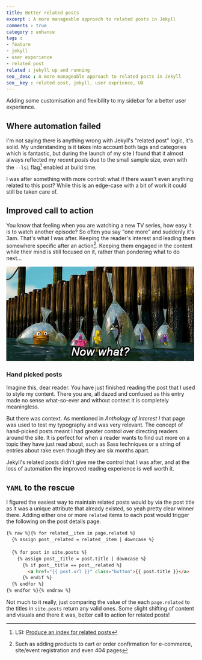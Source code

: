 ```yaml
---
title: Better related posts
excerpt : A more manageable approach to related posts in Jekyll
comments : true
category : enhance
tags :
- feature
- jekyll
- user experience
- related post
related : jekyll up and running
seo__desc : A more manageable approach to related posts in Jekyll
seo__key : related post, jekyll, user exprience, UX
---
```

Adding some customisation and flexibility to my sidebar for a better user experience.
<!-- /intro -->


## Where automation failed
I'm not saying there is anything wrong with Jekyll's "related post" logic, it's solid. My understanding is it takes into account both tags and categories which is fantastic, but during the launch of my site I found that it almost always reflected my *recent posts* due to the small sample size, even with the `--lsi` flag[^1] enabled at build time.

I was after something with more control: what if there wasn't even anything related to this post? While this is an edge-case with a bit of work it could still be taken care of.

## Improved call to action
You know that feeling when you are watching a new TV series, how easy it is to watch another episode? So often you say <q>one more</q> and suddenly it's 3am. That's what I was after. Keeping the reader's interest and leading them somewhere specific after an action[^2]. Keeping them engaged in the content while their mind is still focused on it, rather than pondering what to do next...

![finding nemo animated gif](/content/images/now-what.gif)

### Hand picked posts
Imagine this, dear reader. You have just finished reading the post that I used to style my content. There you are, all dazed and confused as this entry made no sense what-so-ever and without context it is completely meaningless.

But there was context. As mentioned in <cite>Anthology of Interest I</cite> that page was used to test my typography and was very relevant. The concept of hand-picked posts meant I had greater control over directing readers around the site. It is perfect for when a reader wants to find out more on a topic they have just read about, such as Sass techniques or a string of entries about rake even though they are six months apart.

Jekyll's related posts didn't give me the control that I was after, and at the loss of automation the improved reading experience is well worth it.

## `YAML` to the rescue
I figured the easiest way to maintain related posts would by via the post title as it was a unique attribute that already existed, so yeah pretty clear winner there. Adding either one or more `related` items to each post would trigger the following on the post details page.

~~~ html
{% raw %}{% for related__item in page.related %}
  {% assign post__related = related__item | downcase %}

  {% for post in site.posts %}
    {% assign post__title = post.title | downcase %}
      {% if post__title == post__related %}
        <a href="{{ post.url }}" class="button">{{ post.title }}</a>
      {% endif %}
  {% endfor %}
{% endfor %}{% endraw %}
~~~

Not much to it really, just comparing the value of the each `page.related` to the titles in `site.posts` return any valid ones. Some slight shifting of content and visuals and there it was, better call to action for related posts!

[^1]: LSI: [Produce an index for related posts](http://jekyllrb.com/docs/configuration/)
[^2]: Such as adding products to cart or order confirmation for e-commerce, site/event registration and even 404 pages
